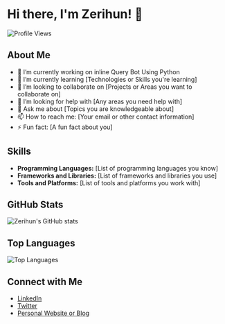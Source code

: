 # Hi there, I'm Zerihun! 👋

![Profile Views](https://komarev.com/ghpvc/?username=zerihuny&color=blue)

## About Me

- 🔭 I’m currently working on inline Query Bot Using Python 
- 🌱 I’m currently learning [Technologies or Skills you're learning]
- 👯 I’m looking to collaborate on [Projects or Areas you want to collaborate on]
- 🤔 I’m looking for help with [Any areas you need help with]
- 💬 Ask me about [Topics you are knowledgeable about]
- 📫 How to reach me: [Your email or other contact information]
- ⚡ Fun fact: [A fun fact about you]

## Skills

- **Programming Languages:** [List of programming languages you know]
- **Frameworks and Libraries:** [List of frameworks and libraries you use]
- **Tools and Platforms:** [List of tools and platforms you work with]

## GitHub Stats

![Zerihun's GitHub stats](https://github-readme-stats.vercel.app/api?username=zerihuny&show_icons=true&theme=radical)

## Top Languages

![Top Languages](https://github-readme-stats.vercel.app/api/top-langs/?username=zerihuny&layout=compact&theme=radical)

## Connect with Me

- [LinkedIn](https://www.linkedin.com/in/your-linkedin-profile)
- [Twitter](https://twitter.com/your-twitter-handle)
- [Personal Website or Blog](https://your-website.com)
